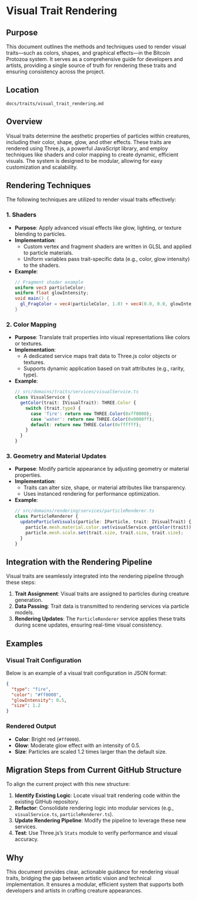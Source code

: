 
# Visual Trait Rendering

## Purpose
This document outlines the methods and techniques used to render visual traits—such as colors, shapes, and graphical effects—in the Bitcoin Protozoa system. It serves as a comprehensive guide for developers and artists, providing a single source of truth for rendering these traits and ensuring consistency across the project.

## Location
`docs/traits/visual_trait_rendering.md`

## Overview
Visual traits determine the aesthetic properties of particles within creatures, including their color, shape, glow, and other effects. These traits are rendered using Three.js, a powerful JavaScript library, and employ techniques like shaders and color mapping to create dynamic, efficient visuals. The system is designed to be modular, allowing for easy customization and scalability.

## Rendering Techniques
The following techniques are utilized to render visual traits effectively:

### 1. Shaders
- **Purpose**: Apply advanced visual effects like glow, lighting, or texture blending to particles.
- **Implementation**: 
  - Custom vertex and fragment shaders are written in GLSL and applied to particle materials.
  - Uniform variables pass trait-specific data (e.g., color, glow intensity) to the shaders.
- **Example**:
  ```glsl
  // Fragment shader example
  uniform vec3 particleColor;
  uniform float glowIntensity;
  void main() {
    gl_FragColor = vec4(particleColor, 1.0) + vec4(0.0, 0.0, glowIntensity, 0.0);
  }
  ```

### 2. Color Mapping
- **Purpose**: Translate trait properties into visual representations like colors or textures.
- **Implementation**: 
  - A dedicated service maps trait data to Three.js color objects or textures.
  - Supports dynamic application based on trait attributes (e.g., rarity, type).
- **Example**:
  ```typescript
  // src/domains/traits/services/visualService.ts
  class VisualService {
    getColor(trait: IVisualTrait): THREE.Color {
      switch (trait.type) {
        case 'fire': return new THREE.Color(0xff0000);
        case 'water': return new THREE.Color(0x0000ff);
        default: return new THREE.Color(0xffffff);
      }
    }
  }
  ```

### 3. Geometry and Material Updates
- **Purpose**: Modify particle appearance by adjusting geometry or material properties.
- **Implementation**: 
  - Traits can alter size, shape, or material attributes like transparency.
  - Uses instanced rendering for performance optimization.
- **Example**:
  ```typescript
  // src/domains/rendering/services/particleRenderer.ts
  class ParticleRenderer {
    updateParticleVisuals(particle: IParticle, trait: IVisualTrait) {
      particle.mesh.material.color.set(visualService.getColor(trait));
      particle.mesh.scale.set(trait.size, trait.size, trait.size);
    }
  }
  ```

## Integration with the Rendering Pipeline
Visual traits are seamlessly integrated into the rendering pipeline through these steps:
1. **Trait Assignment**: Visual traits are assigned to particles during creature generation.
2. **Data Passing**: Trait data is transmitted to rendering services via particle models.
3. **Rendering Updates**: The `ParticleRenderer` service applies these traits during scene updates, ensuring real-time visual consistency.

## Examples

### Visual Trait Configuration
Below is an example of a visual trait configuration in JSON format:
```json
{
  "type": "fire",
  "color": "#ff0000",
  "glowIntensity": 0.5,
  "size": 1.2
}
```

### Rendered Output
- **Color**: Bright red (`#ff0000`).
- **Glow**: Moderate glow effect with an intensity of 0.5.
- **Size**: Particles are scaled 1.2 times larger than the default size.

## Migration Steps from Current GitHub Structure
To align the current project with this new structure:
1. **Identify Existing Logic**: Locate visual trait rendering code within the existing GitHub repository.
2. **Refactor**: Consolidate rendering logic into modular services (e.g., `visualService.ts`, `particleRenderer.ts`).
3. **Update Rendering Pipeline**: Modify the pipeline to leverage these new services.
4. **Test**: Use Three.js’s `Stats` module to verify performance and visual accuracy.

## Why
This document provides clear, actionable guidance for rendering visual traits, bridging the gap between artistic vision and technical implementation. It ensures a modular, efficient system that supports both developers and artists in crafting creature appearances.
